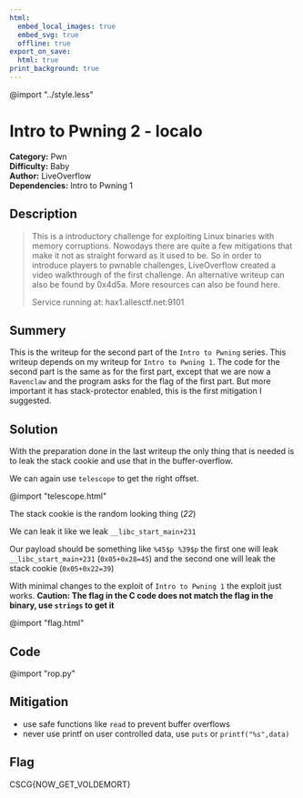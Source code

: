```yaml
---
html:
  embed_local_images: true
  embed_svg: true
  offline: true
export_on_save:
  html: true
print_background: true
---
```

@import "../style.less"

# Intro to Pwning 2 - localo

**Category:** Pwn       
**Difficulty:** Baby        
**Author:** LiveOverflow      
**Dependencies:** Intro to Pwning 1      

## Description
>This is a introductory challenge for exploiting Linux binaries with memory corruptions. Nowodays there are quite a few mitigations that make it not as straight forward as it used to be. So in order to introduce players to pwnable challenges, LiveOverflow created a video walkthrough of the first challenge. An alternative writeup can also be found by 0x4d5a. More resources can also be found here.
>
>Service running at: hax1.allesctf.net:9101

## Summery
This is the writeup for the second part of the `Intro to Pwning` series. This writeup depends on my writeup for `Intro to Pwning 1`.
The code for the second part is the same as for the first part, except that we are now a `Ravenclaw` and the program asks for the flag of the first part. But more important it has stack-protector enabled, this is the first mitigation I suggested. 

## Solution
With the preparation done in the last writeup the only thing that is needed is to leak the stack cookie and use that in the buffer-overflow.

We can again use `telescope` to get the right offset.
<style>
.ansi2html-content{
	background-color: transparent !important;
	padding: 0;
}
body > div > div{
	background-color: #323232;
	padding: 1em;
}
</style>
@import "telescope.html"

The stack cookie is the random looking thing (*22*)

We can leak it like we leak `__libc_start_main+231`

Our payload should be something like `%45$p %39$p` the first one will leak `__libc_start_main+231` (`0x05+0x28=45`) and the second one will leak the stack cookie (`0x05+0x22=39`)

With minimal changes to the exploit of `Intro to Pwning 1` the exploit just works.
**Caution: The flag in the C code does not match the flag in the binary, use `strings` to get it**

@import "flag.html"

## Code
@import "rop.py"

## Mitigation
- use safe functions like `read` to prevent buffer overflows
- never use printf on user controlled data, use `puts` or `printf("%s",data)`

## Flag
CSCG{NOW_GET_VOLDEMORT}